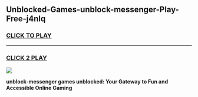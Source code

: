 
## Unblocked-Games-unblock-messenger-Play-Free-j4nlq
<h3>
<a href="https://premium76.site?title=unblock-messenger&ref=18A1">CLICK TO PLAY</a></h3>
<hr>

<h3>
<a href="https://premium76.site?title=unblock-messenger&ref=18A1">CLICK 2 PLAY</a>
  
</h3>

<a href="https://premium76.site?title=unblock-messenger&ref=18A1"><img src="https://clearcache.store/games.png"></a>


**unblock-messenger games unblocked: Your Gateway to Fun and Accessible Online Gaming**
